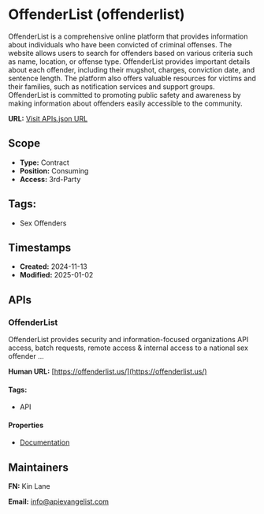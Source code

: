 # OffenderList (offenderlist)
OffenderList is a comprehensive online platform that provides information about individuals who have been convicted of criminal offenses. The website allows users to search for offenders based on various criteria such as name, location, or offense type. OffenderList provides important details about each offender, including their mugshot, charges, conviction date, and sentence length. The platform also offers valuable resources for victims and their families, such as notification services and support groups. OffenderList is committed to promoting public safety and awareness by making information about offenders easily accessible to the community.

**URL:** [Visit APIs.json URL](
https://raw.githubusercontent.com/api-search/offenderlist/refs/heads/main/apis.yml)

## Scope

- **Type:** Contract 
- **Position:** Consuming 
- **Access:** 3rd-Party 

## Tags:

 - Sex Offenders

## Timestamps

- **Created:** 2024-11-13 
- **Modified:** 2025-01-02 

## APIs

### OffenderList

OffenderList provides security and information-focused organizations API
access, batch requests, remote access & internal access to a national sex
offender ...

**Human URL:** [https://offenderlist.us/](https://offenderlist.us/)


#### Tags:

 - API

#### Properties

- [Documentation](https://offenderlist.us/)

## Maintainers

**FN:** Kin Lane

**Email:** info@apievangelist.com

